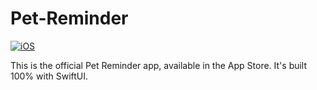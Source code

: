 # Pet-Reminder
[![iOS](https://github.com/egesucu/Pet-Reminder/actions/workflows/ios.yml/badge.svg?branch=main)](https://github.com/egesucu/Pet-Reminder/actions/workflows/ios.yml)

This is the official Pet Reminder app, available in the App Store. It's built 100% with SwiftUI.
